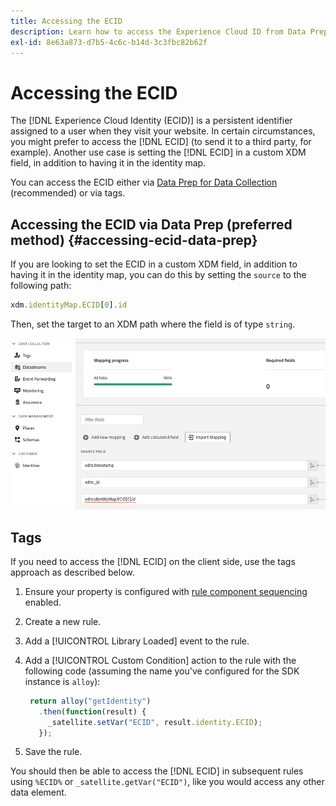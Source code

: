 ```yaml
---
title: Accessing the ECID
description: Learn how to access the Experience Cloud ID from Data Prep or Tags
exl-id: 8e63a873-d7b5-4c6c-b14d-3c3fbc82b62f
---
```


# Accessing the ECID

The [!DNL Experience Cloud Identity (ECID)] is a persistent identifier assigned to a user when they visit your website. In certain circumstances, you might prefer to access the [!DNL ECID] (to send it to a third party, for example). Another use case is setting the [!DNL ECID] in a custom XDM field, in addition to having it in the identity map.

You can access the ECID either via [Data Prep for Data Collection](../../../../datastreams/data-prep.md) (recommended) or via tags.

## Accessing the ECID via Data Prep (preferred method) {#accessing-ecid-data-prep}

If you are looking to set the ECID in a custom XDM field, in addition to having it in the identity map, you can do this by setting the `source` to the following path:

```js
xdm.identityMap.ECID[0].id
```

Then, set the target to an XDM path where the field is of type `string`.

![](./assets/access-ecid-data-prep.png)

## Tags

If you need to access the [!DNL ECID] on the client side, use the tags approach as described below.

1. Ensure your property is configured with [rule component sequencing](../../../ui/managing-resources/rules.md#sequencing) enabled. 
1. Create a new rule.
1. Add a [!UICONTROL Library Loaded] event to the rule.
1. Add a [!UICONTROL Custom Condition] action to the rule with the following code (assuming the name you've configured for the SDK instance is `alloy`):

   ```js
    return alloy("getIdentity")
      .then(function(result) {
        _satellite.setVar("ECID", result.identity.ECID);
      });
   ```

1. Save the rule.

You should then be able to access the [!DNL ECID] in subsequent rules using `%ECID%` or `_satellite.getVar("ECID")`, like you would access any other data element.
